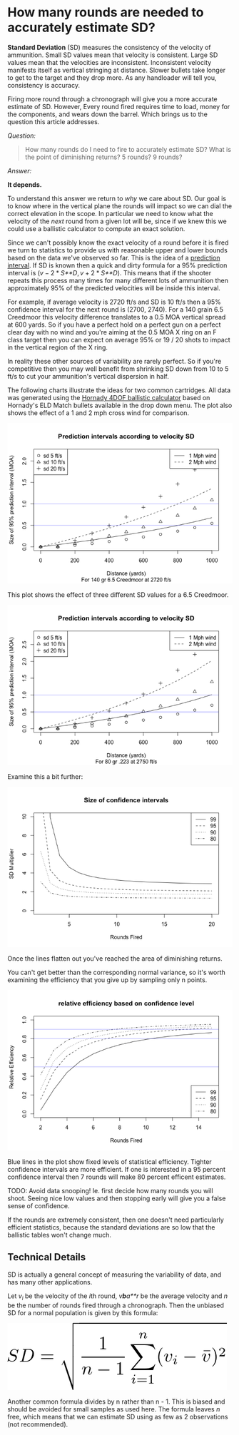 How many rounds are needed to accurately estimate SD?
================

**Standard Deviation** (SD) measures the consistency of the velocity of ammunition. Small SD values mean that velocity is consistent. Large SD values mean that the velocities are inconsistent. Inconsistent velocity manifests itself as vertical stringing at distance. Slower bullets take longer to get to the target and they drop more. As any handloader will tell you, consistency is accuracy.

Firing more round through a chronograph will give you a more accurate estimate of SD. However, Every round fired requires time to load, money for the components, and wears down the barrel. Which brings us to the question this article addresses.

*Question:*

> How many rounds do I need to fire to accurately estimate SD? What is the point of diminishing returns? 5 rounds? 9 rounds?

*Answer:*

**It depends.**

To understand this answer we return to *why* we care about SD. Our goal is to know where in the vertical plane the rounds will impact so we can dial the correct elevation in the scope. In particular we need to know what the velocity of the *next* round from a given lot will be, since if we knew this we could use a ballistic calculator to compute an exact solution.

Since we can't possibly know the exact velocity of a round before it is fired we turn to statistics to provide us with reasonable upper and lower bounds based on the data we've observed so far. This is the idea of a [prediction interval](https://robjhyndman.com/hyndsight/intervals/). If SD is known then a quick and dirty formula for a 95% prediction interval is (*v* − 2 \* *S**D*, *v* + 2 \* *S**D*). This means that if the shooter repeats this process many times for many different lots of ammunition then approximately 95% of the predicted velocities will be inside this interval.

For example, if average velocity is 2720 ft/s and SD is 10 ft/s then a 95% confidence interval for the next round is (2700, 2740). For a 140 grain 6.5 Creedmoor this velocity difference translates to a 0.5 MOA vertical spread at 600 yards. So if you have a perfect hold on a perfect gun on a perfect clear day with no wind and you're aiming at the 0.5 MOA X ring on an F class target then you can expect on average 95% or 19 / 20 shots to impact in the vertical region of the X ring.

In reality these other sources of variability are rarely perfect. So if you're competitive then you may well benefit from shrinking SD down from 10 to 5 ft/s to cut your ammunition's vertical dispersion in half.

The following charts illustrate the ideas for two common cartridges. All data was generated using the [Hornady 4DOF ballistic calculator](http://www.hornady.com/ballistics-resource/4dof) based on Hornady's ELD Match bullets available in the drop down menu. The plot also shows the effect of a 1 and 2 mph cross wind for comparison.

![](sd_files/figure-markdown_github/unnamed-chunk-2-1.png)

This plot shows the effect of three different SD values for a 6.5 Creedmoor.

![](sd_files/figure-markdown_github/unnamed-chunk-3-1.png)

Examine this a bit further:

![](sd_files/figure-markdown_github/unnamed-chunk-5-1.png)

Once the lines flatten out you've reached the area of diminishing returns.

You can't get better than the corresponding normal variance, so it's worth examining the efficiency that you give up by sampling only n points.

![](sd_files/figure-markdown_github/unnamed-chunk-6-1.png)

Blue lines in the plot show fixed levels of statistical efficiency. Tighter confidence intervals are more efficient. If one is interested in a 95 percent confidence interval then 7 rounds will make 80 percent efficent estimates.

TODO: Avoid data snooping! Ie. first decide how many rounds you will shoot. Seeing nice low values and then stopping early will give you a false sense of confidence.

If the rounds are extremely consistent, then one doesn't need particularly efficient statistics, because the standard deviations are so low that the ballistic tables won't change much.

Technical Details
-----------------

SD is actually a general concept of measuring the variability of data, and has many other applications.

Let *v*<sub>*i*</sub> be the velocity of the *i*th round, *v**b**a**r* be the average velocity and *n* be the number of rounds fired through a chronograph. Then the unbiased SD for a normal population is given by this formula:

![](sigmahat.png)

Another common formula divides by n rather than n - 1. This is biased and should be avoided for small samples as used here. The formula leaves *n* free, which means that we can estimate SD using as few as 2 observations (not recommended).
